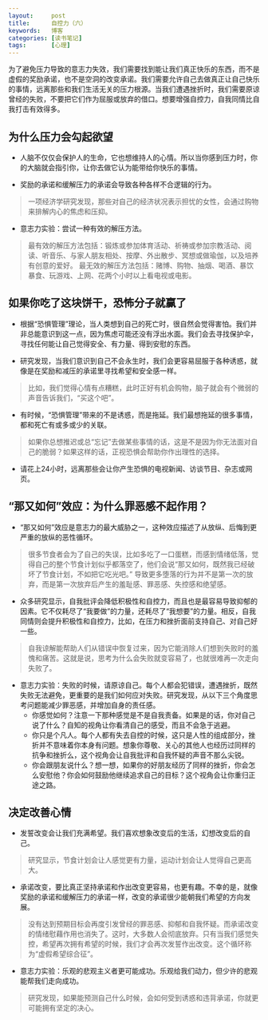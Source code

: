```yaml
---
layout:     post
title:      自控力（六）
keywords:   博客
categories: [读书笔记]
tags:	    [心理]
---
```

为了避免压力导致的意志力失效，我们需要找到能让我们真正快乐的东西，而不是虚假的奖励承诺，也不是空洞的改变承诺。我们需要允许自己去做真正让自己快乐的事情，远离那些和我们生活无关的压力根源。当我们遭遇挫折时，我们需要原谅曾经的失败，不要把它们作为屈服或放弃的借口。想要增强自控力，自我同情比自我打击有效得多。

## 为什么压力会勾起欲望

* 人脑不仅仅会保护人的生命，它也想维持人的心情。所以当你感到压力时，你的大脑就会指引你，让你去做它认为能带给你快乐的事情。

* 奖励的承诺和缓解压力的承诺会导致各种各样不合逻辑的行为。
 > 一项经济学研究发现，那些对自己的经济状况表示担忧的女性，会通过购物来排解内心的焦虑和压抑。

 * 意志力实验：尝试一种有效的解压方法。
 > 最有效的解压方法包括：锻炼或参加体育活动、祈祷或参加宗教活动、阅读、听音乐、与家人朋友相处、按摩、外出散步、冥想或做瑜伽，以及培养有创意的爱好。
 > 最无效的解压方法包括：赌博、购物、抽烟、喝酒、暴饮暴食、玩游戏、上网、花两个小时以上看电视或电影。

## 如果你吃了这块饼干，恐怖分子就赢了

* 根据“恐惧管理”理论，当人类想到自己的死亡时，很自然会觉得害怕。我们并非总能意识到这一点，因为焦虑可能还没有浮出水面。我们会去寻找保护伞，寻找任何能让自己觉得安全、有力量、得到安慰的东西。

* 研究发现，当我们意识到自己不会永生时，我们会更容易屈服于各种诱惑，就像是在奖励和减压的承诺里寻找希望和安全感一样。
 > 比如，我们觉得心情有点糟糕，此时正好有机会购物，脑子就会有个微弱的声音告诉我们，“买这个吧”。
 
* 有时候，“恐惧管理”带来的不是诱惑，而是拖延。我们最想拖延的很多事情，都和死亡有或多或少的关联。
 > 如果你总想推迟或总“忘记”去做某些事情的话，这是不是因为你无法面对自己的脆弱？如果这样的话，正视恐惧会帮助你作出理性的选择。

 * 请花上24小时，远离那些会让你产生恐惧的电视新闻、访谈节目、杂志或网页。

## “那又如何”效应：为什么罪恶感不起作用？

* “那又如何”效应是意志力的最大威胁之一，这种效应描述了从放纵、后悔到更严重的放纵的恶性循环。
 > 很多节食者会为了自己的失误，比如多吃了一口蛋糕，而感到情绪低落，觉得自己的整个节食计划似乎都落空了，他们会说“那又如何，既然我已经破坏了节食计划，不如把它吃光吧。”
 > 导致更多堕落的行为并不是第一次的放弃，而是第一次放弃后产生的羞耻感、罪恶感、失控感和绝望感。

* 众多研究显示，自我批评会降低积极性和自控力，而且也是最容易导致抑郁的因素。它不仅耗尽了“我要做”的力量，还耗尽了“我想要”的力量。相反，自我同情则会提升积极性和自控力，比如，在压力和挫折面前支持自己、对自己好一些。
 > 自我谅解能帮助人们从错误中恢复过来，因为它能消除人们想到失败时的羞愧和痛苦。这就是说，思考为什么会失败就变容易了，也就很难再一次走向失败了。
 
 
* 意志力实验：失败的时候，请原谅自己。每个人都会犯错误，遭遇挫折，既然失败无法避免，更重要的是我们如何应对失败。研究发现，从以下三个角度思考问题能减少罪恶感，并增加自身的责任感。
  + 你感觉如何？注意一下那种感觉是不是自我责备。如果是的话，你对自己说了什么？自知的视角让你看清自己的感受，而且不会急于逃避。
  + 你只是个凡人。每个人都有失去自控的时候，这只是人性的组成部分，挫折并不意味着你本身有问题。想象你尊敬、关心的其他人也经历过同样的抗争和挫折么，这个视角会让自我批评和自我怀疑的声音不那么尖锐。
  + 你会跟朋友说什么？想一想，如果你的好朋友经历了同样的挫折，你会怎么安慰他？你会如何鼓励他继续追求自己的目标？这个视角会让你重归正途之路。

## 决定改善心情

* 发誓改变会让我们充满希望。我们喜欢想象改变后的生活，幻想改变后的自己。
 > 研究显示，节食计划会让人感觉更有力量，运动计划会让人觉得自己更高大。

* 承诺改变，要比真正坚持承诺和作出改变更容易，也更有趣。不幸的是，就像奖励的承诺和缓解压力的承诺一样，改变的承诺很少能朝我们希望的方向发展。
 > 没有达到预期目标会再度引发曾经的罪恶感、抑郁和自我怀疑。而承诺改变的情绪慰藉作用也消失了。这时，大多数人会彻底放弃。只有当我们感觉失控，希望再次拥有希望的时候，我们才会再次发誓作出改变。这个循环称为“虚假希望综合征”。

* 意志力实验：乐观的悲观主义者更可能成功。乐观给我们动力，但少许的悲观能帮我们走向成功。
 > 研究发现，如果能预测自己什么时候，会如何受到诱惑和违背承诺，你就更可能拥有坚定的决心。
 



